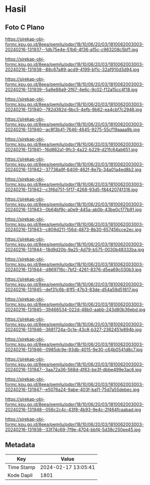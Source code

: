# Hasil

## Foto C Plano

https://sirekap-obj-formc.kpu.go.id/8eea/pemilu/pdpr/18/10/06/20/03/1810062003003-20240216-131937--1db75e4e-51b6-4f36-a15c-c963208c5bf1.jpg

https://sirekap-obj-formc.kpu.go.id/8eea/pemilu/pdpr/18/10/06/20/03/1810062003003-20240216-131938--88c67a89-acd9-4199-bf1c-32af910d3d94.jpg

https://sirekap-obj-formc.kpu.go.id/8eea/pemilu/pdpr/18/10/06/20/03/1810062003003-20240216-131939--5a9e88a9-2f67-4e6c-9c02-f12a15cc4f18.jpg

https://sirekap-obj-formc.kpu.go.id/8eea/pemilu/pdpr/18/10/06/20/03/1810062003003-20240216-131940--782d382d-6bc5-4efb-9b62-ea4cbf7c2946.jpg

https://sirekap-obj-formc.kpu.go.id/8eea/pemilu/pdpr/18/10/06/20/03/1810062003003-20240216-131940--ac8f3b41-7646-4645-9275-55cf19aaaa9b.jpg

https://sirekap-obj-formc.kpu.go.id/8eea/pemilu/pdpr/18/10/06/20/03/1810062003003-20240216-131941--16d862a1-9fc3-4a22-b229-d21fc64ab651.jpg

https://sirekap-obj-formc.kpu.go.id/8eea/pemilu/pdpr/18/10/06/20/03/1810062003003-20240216-131942--37736a9f-6409-462f-8e7b-34a01a4ed8b2.jpg

https://sirekap-obj-formc.kpu.go.id/8eea/pemilu/pdpr/18/10/06/20/03/1810062003003-20240216-131942--c3f6d751-5f17-4268-93d5-f8442074f316.jpg

https://sirekap-obj-formc.kpu.go.id/8eea/pemilu/pdpr/18/10/06/20/03/1810062003003-20240216-131943--0b64bf9c-a0e9-445a-ab0b-43be0c177b91.jpg

https://sirekap-obj-formc.kpu.go.id/8eea/pemilu/pdpr/18/10/06/20/03/1810062003003-20240216-131943--c809d211-156d-4873-8b30-657456cce2ec.jpg

https://sirekap-obj-formc.kpu.go.id/8eea/pemilu/pdpr/18/10/06/20/03/1810062003003-20240216-131944--18d9d20b-9a25-4d79-b575-0030b48332ba.jpg

https://sirekap-obj-formc.kpu.go.id/8eea/pemilu/pdpr/18/10/06/20/03/1810062003003-20240216-131944--d869716c-7bf2-4261-8376-d5ea69c030b3.jpg

https://sirekap-obj-formc.kpu.go.id/8eea/pemilu/pdpr/18/10/06/20/03/1810062003003-20240216-131945--def31c6b-81f5-47b3-83de-d54a59d51817.jpg

https://sirekap-obj-formc.kpu.go.id/8eea/pemilu/pdpr/18/10/06/20/03/1810062003003-20240216-131945--39466534-022d-48b0-aabb-243d80b36ebd.jpg

https://sirekap-obj-formc.kpu.go.id/8eea/pemilu/pdpr/18/10/06/20/03/1810062003003-20240216-131946--3681724a-0c1e-43c8-b327-2362451e894b.jpg

https://sirekap-obj-formc.kpu.go.id/8eea/pemilu/pdpr/18/10/06/20/03/1810062003003-20240216-131946--0985dc9e-93db-4015-9e30-c64b0541d8c7.jpg

https://sirekap-obj-formc.kpu.go.id/8eea/pemilu/pdpr/18/10/06/20/03/1810062003003-20240216-131947--3aa72a36-568d-4f63-be3f-dbbe499e3ac6.jpg

https://sirekap-obj-formc.kpu.go.id/8eea/pemilu/pdpr/18/10/06/20/03/1810062003003-20240216-131947--e5076a24-9abe-403f-ba11-75d7a55debec.jpg

https://sirekap-obj-formc.kpu.go.id/8eea/pemilu/pdpr/18/10/06/20/03/1810062003003-20240216-131948--056c2c4c-43f8-4b93-9e4c-2f464fcaabad.jpg

https://sirekap-obj-formc.kpu.go.id/8eea/pemilu/pdpr/18/10/06/20/03/1810062003003-20240216-131938--33f74c69-7f9e-4704-bbf4-5d38c250ee45.jpg


## Metadata

| Key        | Value               |
| ---------- | ------------------- |
| Time Stamp | 2024-02-17 13:05:41 |
| Kode Dapil | 1801                |



